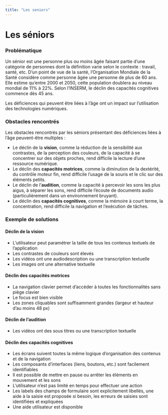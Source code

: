 ```yaml
---
title: "Les seniors"
---
```


# Les séniors

### Problématique

Un sénior est une personne plus ou moins âgée faisant partie d’une catégorie de personnes dont la définition varie selon le contexte : travail, santé, etc. D’un point de vue de la santé,  l’Organisation Mondiale de la Santé considère comme personne âgée une personne de plus de 60 ans. Elle estime qu’entre 2000 et 2050, cette population doublera au niveau mondial de 11% à 22%. Selon l’INSERM, le déclin des capacités cognitives commence dès 45 ans. 

Les déficiences qui peuvent être liées à l’âge ont un impact sur l’utilisation des technologies numériques.

### Obstacles rencontrés

Les obstacles rencontrés par les séniors présentant des déficiences liées à l’âge peuvent-être multiples :
- Le déclin de la **vision**, comme la réduction de la sensibilité aux contrastes, de la perception des couleurs, de la capacité à se concentrer sur des objets proches, rend difficile la lecture d’une ressource numérique.
- Le déclin des **capacités motrices**, comme la diminution de la dextérité, du contrôle moteur fin, rend difficile l’usage de la souris et le clic sur des éléments petits.
- Le déclin de l’**audition**, comme la capacité à percevoir les sons les plus aigus, à séparer les sons, rend difficile l’écoute de documents audio (particulièrement dans un environnement bruyant).
- Le déclin des **capacités cognitives**, comme la mémoire à court terme, la concentration, rend difficile la navigation et l’exécution de tâches.

### Exemple de solutions
#### Déclin de la vision
- L’utilisateur peut paramétrer la taille de tous les contenus textuels de l’application
- Les contrastes de couleurs sont élevés 
- Les vidéos ont une audiodescription ou une transcription textuelle
- Les images ont une alternative textuelle

#### Déclin des capacités motrices
- La navigation clavier permet d’accéder à toutes les fonctionnalités sans piège clavier
- Le focus est bien visible
- Les zones cliquables sont suffisamment grandes (largeur et hauteur d’au moins 48 px)

#### Déclin de l’audition
-	Les vidéos ont des sous titres ou une transcription textuelle

#### Déclin des capacités cognitives
- Les écrans suivent toutes la même logique d’organisation des contenus et de la navigation
- Les composants d’interfaces (liens, boutons, etc.) sont facilement identifiables
- Il est possible de mettre en pause ou arrêter les éléments en mouvement et les sons
- L’utilisateur n’est pas limité en temps pour effectuer une action
- Les labels des champs de formulaire sont explicitement libellés, une aide à la saisie est proposée si besoin, les erreurs de saisies sont identifiées et expliquées
- Une aide utilisateur est disponible
